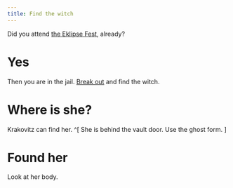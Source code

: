 ```yaml
---
title: Find the witch
---
```


Did you attend [the Eklipse Fest](/part-06/index.md), already?

# Yes
Then you are in the jail. [Break out](010-break-out-jail.md) and find the witch.

# Where is she?
Krakovitz can find her. ^[ She is behind the vault door. Use the ghost form. ]

# Found her
Look at her body.
